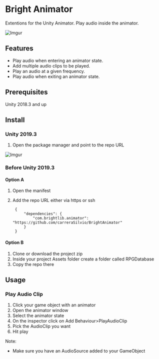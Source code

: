 # Bright Animator
Extentions for the Unity Animator. Play audio inside the animator.

![Imgur](https://i.imgur.com/PbIrcef.gif)

## Features
* Play audio when entering an animator state.
* Add multiple audio clips to be played.
* Play an audio at a given frequency.
* Play audio when exiting an animator state.

## Prerequisites
Unity 2018.3 and up

## Install

### Unity 2019.3
1. Open the package manager and point to the repo URL

![Imgur](https://i.imgur.com/iYGgINz.png)

### Before Unity 2019.3

#### Option A
1. Open the manifest
2. Add the repo URL either via https or ssh

		{
    		"dependencies": {
        		"com.brightlib.animator": "https://github.com/carreraSilvio/BrightAnimator"
    		}
		}

#### Option B
1. Clone or download the project zip
2. Inside your project Assets folder create a folder called RPGDatabase
3. Copy the repo there

## Usage

### Play Audio Clip
1. Click your game object with an animator
2. Open the animator window
3. Select the animator state
4. On the inspector click on Add Behaviour>PlayAudioClip
5. Pick the AudioClip you want
6. Hit play

Note: 
- Make sure you have an AudioSource added to your GameObject